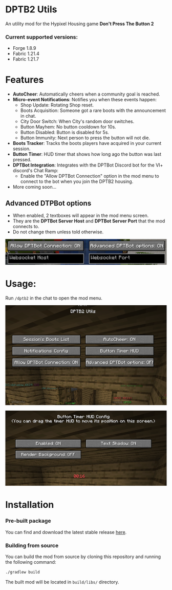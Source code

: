 # DPTB2 Utils
An utility mod for the Hypixel Housing game **Don't Press The Button 2**

### Current supported versions:
- Forge 1.8.9
- Fabric 1.21.4
- Fabric 1.21.7

# Features
- **AutoCheer**: Automatically cheers when a community goal is reached.
- **Micro-event Notifications**: Notifies you when these events happen:
    - Shop Update: Rotating Shop reset.
    - Boots Acquisition: Someone got a rare boots with the announcement in chat.
    - City Door Switch: When City's random door switches.
    - Button Mayhem: No button cooldown for 10s.
    - Button Disabled: Button is disabled for 5s.
    - Button Immunity: Next person to press the button will not die.
- **Boots Tracker**: Tracks the boots players have acquired in your current session.
- **Button Timer**: HUD timer that shows how long ago the button was last pressed.
- **DPTBot Integration**: Integrates with the DPTBot Discord bot for the VI+ discord's Chat Ramp:
    - Enable the "Allow DPTBot Connection" option in the mod menu to connect to the bot when you join the DPTB2 housing.
- More coming soon...

## Advanced DTPBot options
- When enabled, 2 textboxes will appear in the mod menu screen.
- They are the **DPTBot Server Host** and **DPTBot Server Port** that the mod connects to.
- Do not change them unless told otherwise.

![img.png](res/img.png)

# Usage:
Run `/dptb2` in the chat to open the mod menu.

![preview.png](res/preview.png)

![btn_timer_preview.png](res/btn_timer_preview.png)

# Installation
### Pre-built package
You can find and download the latest stable release [here](https://github.com/Weebifying/dptb2-utils/releases/latest).

### Building from source
You can build the mod from source by cloning this repository and running the following command:
```bash
./gradlew build
```
The built mod will be located in `build/libs/` directory.
